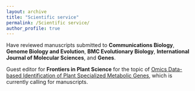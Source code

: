 ```yaml
---
layout: archive
title: "Scientific service"
permalink: /Scientific service/
author_profile: true
---
```


Have reviewed manuscripts submitted to **Communications Biology**, **Genome Biology and Evolution**, **BMC Evolutionary Biology**, **International Journal of Molecular Sciences**, and **Genes**.

Guest editor for **Frontiers in Plant Science** for the topic of [Omics Data-based Identification of Plant Specialized Metabolic Genes](https://www.frontiersin.org/research-topics/33159/omics-data-based-identification-of-plant-specialized-metabolic-genes), which is currently calling for manuscripts.
